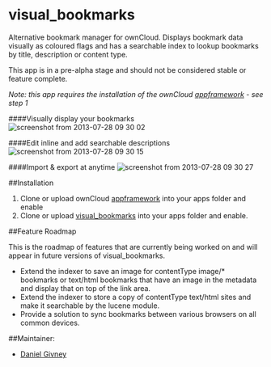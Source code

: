 visual_bookmarks
================

Alternative bookmark manager for ownCloud.
Displays bookmark data visually as coloured flags and has a searchable index to lookup bookmarks by title, description or content type.

This app is in a pre-alpha stage and should not be considered stable or feature complete.

_Note: this app requires the installation of the ownCloud [appframework](https://github.com/owncloud/appframework) - see step 1_

####Visually display your bookmarks
![screenshot from 2013-07-28 09 30 02](https://f.cloud.github.com/assets/774663/867631/a26d7bfa-f716-11e2-92f0-db094f877573.png)

####Edit inline and add searchable descriptions
![screenshot from 2013-07-28 09 30 15](https://f.cloud.github.com/assets/774663/867633/a3047c80-f716-11e2-8ea7-8b8be3e39318.png)

####Import & export at anytime
![screenshot from 2013-07-28 09 30 27](https://f.cloud.github.com/assets/774663/867632/a2e04072-f716-11e2-84a8-7a29d9beb4b8.png)

##Installation

1. Clone or upload ownCloud [appframework](https://github.com/owncloud/appframework) into your apps folder and enable
2. Clone or upload [visual_bookmarks](https://github.com/DGivney/visual_bookmarks) into your apps folder and enable.

##Feature Roadmap

This is the roadmap of features that are currently being worked on and will appear in future versions of visual_bookmarks.

- Extend the indexer to save an image for contentType image/* bookmarks or text/html bookmarks that have an image in the metadata and display that on top of the link area.
- Extend the indexer to store a copy of contentType text/html sites and make it searchable by the lucene module.
- Provide a solution to sync bookmarks between various browsers on all common devices.

##Maintainer:

- [Daniel Givney](https://github.com/dgivney)
